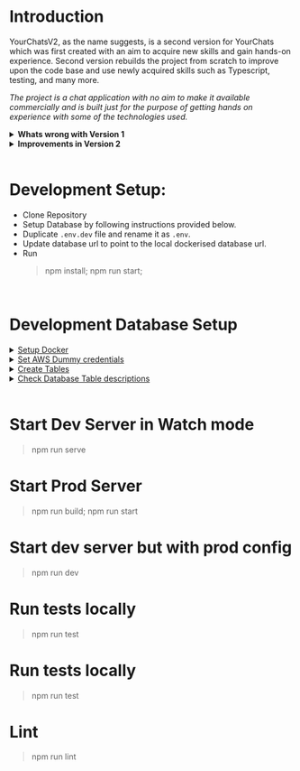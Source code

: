 # Introduction

YourChatsV2, as the name suggests, is a second version for YourChats which was first created with an aim to acquire new skills and gain hands-on experience. Second version rebuilds the project from scratch to improve upon the code base and use newly acquired skills such as Typescript, testing, and many more.

_The project is a chat application with no aim to make it available commercially and is built just for the purpose of getting hands on experience with some of the technologies used._

<details>
<summary><b>Whats wrong with Version 1</b></summary>

- In version 1, almost all code was written in vanilla Javascript with little to no emphasis on code's and project's internal structure.
- The Frontend for version 1 was also built using vanilla javascript and was considerably difficult to read, and maintain.
- The backend as well as frontend for version 1 had no test coverage at all.
- All these and many more negatives from version 1 will be worked upon in version 2.

</details>

<details>
  <summary><b>Improvements in Version 2</b></summary>
In version 2, I'm aiming to

- use Typescript along with some refactoring to increase readability and maintainability,
- utilise CI/CD to deploy and check for security vulnerability,
- use dockerised DynamoDB for local development, (This will help primarily for testing and reduce manual cleanup efforts on actual DynamoDB).
- generate C4 diagraming models for better transparency to the system,
- move frontend to more sophisticated frameworks and tools such as React with Typescript, Redux, and other supplementary React ecosystem tools.
- introduce and increase test coverage on the overall system.

</details></br>

# Development Setup:

- Clone Repository
- Setup Database by following instructions provided below.
- Duplicate `.env.dev` file and rename it as `.env`.
- Update database url to point to the local dockerised database url.
- Run
  > npm install; npm run start;

<br/>

# Development Database Setup

<details>
<summary><u>Setup Docker</u></summary>

- Download and Install the Dockerized version of DynamoDBDynamodb local from AWS official resource.
  > https://docs.aws.amazon.com/amazondynamodb/latest/developerguide/DynamoDBLocal.html
- Download and Install the AWS CLI
  > https://docs.aws.amazon.com/cli/latest/userguide/getting-started-install.html

</details>

<details>
<summary><u>Set AWS Dummy credentials</u></summary>

- Add following variables to your terminal. The credentials could be anything. They just need to satisfy validation and wont be used for local dynamodb.

  > export AWS_ACCESS_KEY_ID=223344

  > export AWS_SECRET_ACCESS_KEY=wJalrXUtTHISI/DYNAMODB/bPxRfiCYEXAMPLEKEY

</details>

<details>
<summary><u>Create Tables</u></summary>
Two tables are necessary

1. yourchats_users
2. yourchats_sessions

- Create table using following cmds from your terminal. Region here is also for sake of validation and could be any region.

#### Users Table

> aws dynamodb create-table \
> --table-name yourchats_users \
> --attribute-definitions AttributeName=username,AttributeType=S \
> --key-schema AttributeName=username,KeyType=HASH \
> --provisioned-throughput ReadCapacityUnits=5,WriteCapacityUnits=5 \
> --endpoint-url http://localhost:8000 --region=us-east-1

#### Sessions Table

> aws dynamodb create-table \
> --table-name yourchats_sessions \
> --attribute-definitions AttributeName=sessionid,AttributeType=S \
> --key-schema AttributeName=sessionid,KeyType=HASH \
> --provisioned-throughput ReadCapacityUnits=5,WriteCapacityUnits=5 \
> --endpoint-url http://localhost:8000 --region=us-east-1

</details>

<details>
<summary><u>Check Database Table descriptions</u></summary>

> aws dynamodb describe-table --table-name yourchats_sessions --endpoint-url http://localhost:8000 --region=us-east-1

> aws dynamodb describe-table --table-name yourchats_users --endpoint-url http://localhost:8000 --region=us-east-1

</details>

<br/>

# Start Dev Server in Watch mode

> npm run serve

# Start Prod Server

> npm run build; npm run start

# Start dev server but with prod config

> npm run dev

# Run tests locally

> npm run test

# Run tests locally

> npm run test

# Lint

> npm run lint
